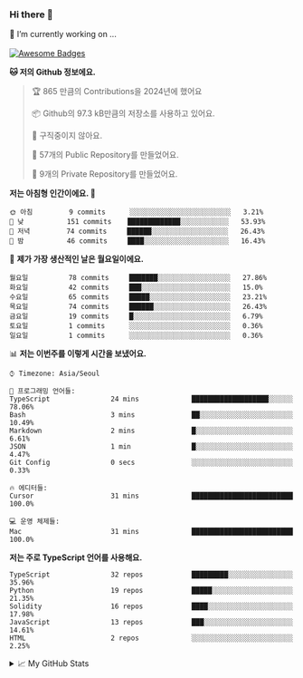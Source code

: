 ### Hi there 👋 
🔭 I’m currently working on ... </br></br>
[![Awesome Badges](https://img.shields.io/badge/Introduce-EN-green.svg)](https://github.com/tlatkdgus1/tlatkdgus1/blob/main/README.md.en)

<!--START_SECTION:waka-->
**🐱 저의 Github 정보에요.** 

> 🏆 865 만큼의 Contributions을 2024년에 했어요
 > 
> 📦 Github의 97.3 kB만큼의 저장소를 사용하고 있어요. 
 > 
> 🚫 구직중이지 않아요.
 > 
> 📜 57개의 Public Repository를 만들었어요. 
 > 
> 🔑 9개의 Private Repository를 만들었어요.  

**저는 아침형 인간이에요. 🐤** 

```text
🌞 아침         9 commits      ░░░░░░░░░░░░░░░░░░░░░░░░░   3.21% 
🌆 낮　         151 commits    █████████████░░░░░░░░░░░░   53.93% 
🌃 저녁         74 commits     ██████░░░░░░░░░░░░░░░░░░░   26.43% 
🌙 밤　         46 commits     ████░░░░░░░░░░░░░░░░░░░░░   16.43%

```
📅 **제가 가장 생산적인 날은 월요일이에요.** 

```text
월요일          78 commits     ███████░░░░░░░░░░░░░░░░░░   27.86% 
화요일          42 commits     ███░░░░░░░░░░░░░░░░░░░░░░   15.0% 
수요일          65 commits     █████░░░░░░░░░░░░░░░░░░░░   23.21% 
목요일          74 commits     ██████░░░░░░░░░░░░░░░░░░░   26.43% 
금요일          19 commits     █░░░░░░░░░░░░░░░░░░░░░░░░   6.79% 
토요일          1 commits      ░░░░░░░░░░░░░░░░░░░░░░░░░   0.36% 
일요일          1 commits      ░░░░░░░░░░░░░░░░░░░░░░░░░   0.36%

```


📊 **저는 이번주를 이렇게 시간을 보냈어요.** 

```text
⌚︎ Timezone: Asia/Seoul

💬 프로그래밍 언어들: 
TypeScript               24 mins             ███████████████████░░░░░░   78.06% 
Bash                     3 mins              ██░░░░░░░░░░░░░░░░░░░░░░░   10.49% 
Markdown                 2 mins              █░░░░░░░░░░░░░░░░░░░░░░░░   6.61% 
JSON                     1 min               █░░░░░░░░░░░░░░░░░░░░░░░░   4.47% 
Git Config               0 secs              ░░░░░░░░░░░░░░░░░░░░░░░░░   0.33%

🔥 에디터들: 
Cursor                   31 mins             █████████████████████████   100.0%

💻 운영 체제들: 
Mac                      31 mins             █████████████████████████   100.0%

```

**저는 주로 TypeScript 언어를 사용해요.** 

```text
TypeScript               32 repos            █████████░░░░░░░░░░░░░░░░   35.96% 
Python                   19 repos            █████░░░░░░░░░░░░░░░░░░░░   21.35% 
Solidity                 16 repos            ████░░░░░░░░░░░░░░░░░░░░░   17.98% 
JavaScript               13 repos            ███░░░░░░░░░░░░░░░░░░░░░░   14.61% 
HTML                     2 repos             ░░░░░░░░░░░░░░░░░░░░░░░░░   2.25%

```



<!--END_SECTION:waka-->

<details>
<summary>📈 My GitHub Stats</summary>
<p align="center"> <img src="https://github-readme-stats.vercel.app/api?username=tlatkdgus1&show_icons=true" alt="tlatkdgus1" />
</details>
